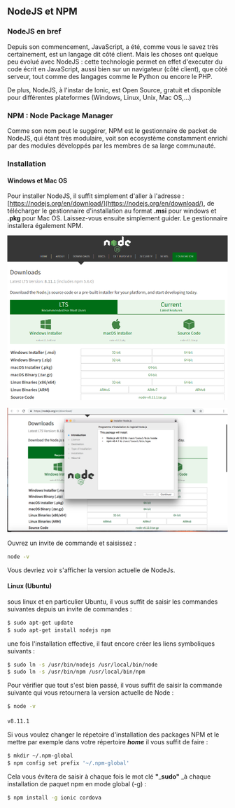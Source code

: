 ## NodeJS et NPM

### NodeJS en bref

Depuis son commencement, JavaScript, a été, comme vous le savez très certainement, est un langage dit côté client. Mais les choses ont quelque peu évolué avec NodeJS : cette technologie permet en effet d'executer du code écrit en JavaScript, aussi bien sur un navigateur \(côté client\), que côté serveur, tout comme des langages comme le Python ou encore le PHP.

De plus, NodeJS, à l'instar de Ionic, est Open Source, gratuit et disponible pour différentes plateformes \(Windows, Linux, Unix, Mac OS,...\)

### NPM : Node Package Manager

Comme son nom peut le suggérer, NPM est le gestionnaire de packet de NodeJS, qui étant très modulaire, voit son ecosystème  constamment enrichi par des modules développés par les membres de sa large communauté.

### Installation

#### Windows et Mac OS

Pour installer NodeJS, il suffit simplement d'aller à l'adresse : [https://nodejs.org/en/download/](https://nodejs.org/en/download/), de télécharger le gestionnaire d'installation au format **.msi** pour windows et **.pkg** pour Mac OS. Laissez-vous ensuite simplement guider. Le gestionnaire installera également NPM.

![](/assets/screen_install_nodejs_1.png)

![](/assets/ionic-node-1.png)

Ouvrez un invite de commande et saisissez :

```bash
node -v
```

Vous devriez voir s'afficher la version actuelle de NodeJs.

#### Linux \(Ubuntu\)

sous linux et en particulier Ubuntu, il vous suffit de saisir les commandes suivantes depuis un invite de commandes :

```bash
$ sudo apt-get update
$ sudo apt-get install nodejs npm
```

une fois l'installation effective, il faut encore créer les liens symboliques suivants :

```bash
$ sudo ln -s /usr/bin/nodejs /usr/local/bin/node
$ sudo ln -s /usr/bin/npm /usr/local/bin/npm
```

Pour vérifier que tout s'est bien passé, il vous suffit de saisir la commande suivante qui vous retournera la version actuelle de Node :

```bash
$ node -v

v8.11.1
```

Si vous voulez changer le répetoire d'installation des packages NPM et le mettre par exemple dans votre répertoire _**home**_ il vous suffit de faire :

```bash
$ mkdir ~/.npm-global
$ npm config set prefix '~/.npm-global'
```

Cela vous évitera de saisir à chaque fois le mot clé **"**_**sudo"** _à chaque installation de paquet npm en mode global \(-g\) :

```bash
$ npm install -g ionic cordova
```



